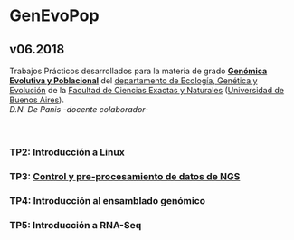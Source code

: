 # GenEvoPop<br/>
## v06.2018<br/>
Trabajos Prácticos desarrollados para la materia de grado [**Genómica Evolutiva y Poblacional**](https://www.genevopop.net/grado.html) del [departamento de Ecología, Genética y Evolución](https://www.ege.fcen.uba.ar) de la [Facultad de Ciencias Exactas y Naturales](https://exactas.uba.ar/) ([Universidad de Buenos Aires](https://www.uba.ar)).<br/>
_D.N. De Panis -docente colaborador-_<br/><br/><br/>
### TP2: Introducción a Linux<br/>
### TP3: [Control y pre-procesamiento de datos de NGS](https://github.com/lunfardista/GenEvoPop/blob/master/TP3/README.md)<br/>
### TP4: Introducción al ensamblado genómico<br/>
### TP5: Introducción a RNA-Seq<br/>

